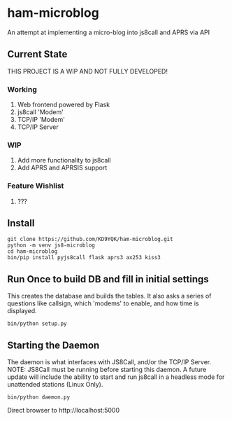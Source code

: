 # ham-microblog
An attempt at implementing a micro-blog into js8call and APRS via API

## Current State
THIS PROJECT IS A WIP AND NOT FULLY DEVELOPED!

### Working
1) Web frontend powered by Flask
2) js8call 'Modem'
3) TCP/IP 'Modem'
4) TCP/IP Server

### WIP
1) Add more functionality to js8call
2) Add APRS and APRSIS support

### Feature Wishlist
1) ???

## Install
```
git clone https://github.com/KD9YQK/ham-microblog.git
python -m venv js8-microblog
cd ham-microblog
bin/pip install pyjs8call flask aprs3 ax253 kiss3
```
## Run Once to build DB and fill in initial settings
This creates the database and builds the tables. It also asks a series of questions like callsign, which 'modems' to enable, and how time is displayed.

`bin/python setup.py`

## Starting the Daemon
The daemon is what interfaces with JS8Call, and/or the TCP/IP Server. NOTE: JS8Call must be running before starting this daemon. A future update will include the ability to start and run js8call in a headless mode for unattended stations (Linux Only).

`bin/python daemon.py`

Direct browser to http://localhost:5000
